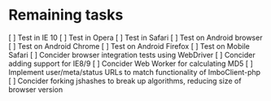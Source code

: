 # Remaining tasks

[ ] Test in IE 10
[ ] Test in Opera
[ ] Test in Safari
[ ] Test on Android browser
[ ] Test on Android Chrome
[ ] Test on Android Firefox
[ ] Test on Mobile Safari
[ ] Concider browser integration tests using WebDriver
[ ] Concider adding support for IE8/9
[ ] Concider Web Worker for calculating MD5
[ ] Implement user/meta/status URLs to match functionality of ImboClient-php
[ ] Concider forking jshashes to break up algorithms, reducing size of browser version
